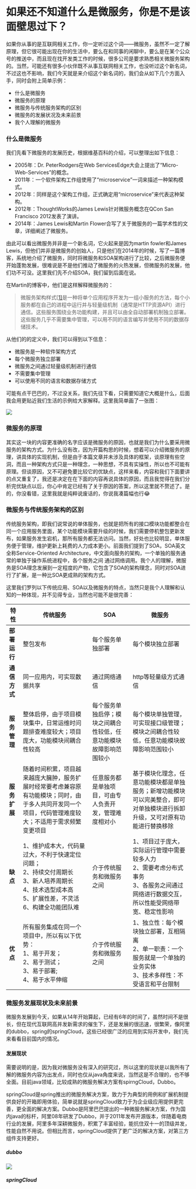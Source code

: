 # 如果还不知道什么是微服务，你是不是该面壁思过下？

如果你从事的是互联网相关工作，你一定听过这个词——微服务，虽然不一定了解原理，但它很可能出现在你的生活中，要么在和同事的闲聊中，要么是在某个公众号的推送中，而且现在找开发类工作的时候，很多公司是要求熟悉相关微服务架构的。当然，可能还有很多小伙伴既不从事互联网相关工作，也没听过这个新名词，不过这也不影响，我们今天就是来介绍这个新名词的，我们会从如下几个方面入手，同时会附上简单示例：

- 什么是微服务
- 微服务的原理
- 微服务与传统服务架构的区别
- 微服务的发展状况及未来前景
- 我个人理解的微服务

### 什么是微服务

我们先看下微服务的发展历史，根据维基百科的介绍，可以整理出如下信息：

- 2005年：Dr. PeterRodgers在Web ServicesEdge大会上提出了“Micro-Web-Services”的概念。
- 2011年：一个软件架构工作组使用了“microservice”一词来描述一种架构模式。
- 2012年：同样是这个架构工作组，正式确定用“microservice”来代表这种架构。
- 2012年：ThoughtWorks的James Lewis针对微服务概念在QCon San Francisco 2012发表了演讲。
- 2014年：James Lewis和Martin Flower合写了关于微服务的一篇学术性的文章，详细阐述了微服务。

由此可以看出微服务并非是一个新名词，它火起来是因为martin fowler和James Lewis，但他们并非是微服务的创始人，只是他们在2014年的时候，写了一篇博客，系统地介绍了微服务，同时将微服务和SOA架构进行了比较，之后微服务便开始蓬勃发展，很难说是不是他们推动了微服务的火热发展，但微服务的发展，他们功不可没。这里我们先不介绍SOA，我们留到后面在说。

在Martin的博客中，他们是这样解释微服务的：

> 微服务架构样式[[1\]](https://martinfowler.com/articles/microservices.html#footnote-etymology)是一种将单个应用程序开发为一组小服务的方法，每个小服务都在自己的进程中运行并与轻量级机制（通常是HTTP资源API）进行通信。这些服务围绕业务功能构建，并且可以由全自动部署机制独立部署。这些服务几乎不需要集中管理，可以用不同的语言编写并使用不同的数据存储技术。

从他们的的定义中，我们可以得到以下信息：

- 微服务是一种软件架构方式
- 每个微服务独立部署
- 微服务之间通过轻量级机制进行通信
- 不需要集中管理
- 可以使用不同的语言和数据存储方式

可能有点干巴巴的，不过没关系，我们先往下看，只需要知道它大概是什么，后面我会用更贴近我们生活的示例给大家解释。这里我简单画了一张图：

![](
https://syske-pic-bed.oss-cn-hangzhou.aliyuncs.com/imgs/images/20200606092951.png)

### 微服务的原理

其实这一块的内容更准确的名字应该是微服务的原因，也就是我们为什么要采用微服务的架构方式。为什么没有改，因为开篇构思的时候，想着可以介绍微服务的原理，讲具体的实现机制，但是由于本篇文章并未涉及具体的框架，谈原理有些空洞，而且一种架构方式只是一种理念，一种思想，不具有实操性，所以也不可能有原理。但谈原因，又不可避免要比较它的优缺点，这样来看，内容和我们下面要讲的点又重复了，我还是决定在在下面的内容再说具体的原因，而且我觉得在我们分析完优缺点以后，你心中肯定已经有了关于原因的答案，所以这里就不赘述了。是的，你没看错，这里我就是纯粹说废话的，你说我凑篇幅也行😂

### 微服务与传统服务架构的区别

传统服务架构，即我们说常说的单体服务，也就是把所有的接口模块功能都整合在同一个应用服务里面，某个功能模块需要升级的时候，我们需要停机整包更新发布，如果服务发生宕机，那所有服务都无法访问。当然，好处也比较明显，单体服务便于管理，维护更新上耗费的人力成本更小。前面我们提到了SOA，SOA英文全称Service-Oriented Architecture，中文面向服务的架构，一个单独的服务通常的单独于操作系统进程中，各个服务之间 通过网络调用。我个人的理解，微服务是SOA理念发展到一定程度的产物，它包含了SOA的架构理念，同时对SOA进行了扩展，是一种比SOA更成熟的架构方式。

这里我们罗列以下传统应用、SOA以及微服务的特点，当然只是我个人理解和认知的一种体现，并不见得专业，当然也可能不是很完善：

| 特性         | 传统服务                                                     | SOA                                                          | 微服务                                                       |
| ------------ | ------------------------------------------------------------ | ------------------------------------------------------------ | ------------------------------------------------------------ |
| **部署运行** | 整包发布                                                     | 每个服务单独部署                                             | 每个模块独立部署                                             |
| **通信方式** | 同一应用内，可实现数据共享                                   | 通过网络通信                                                 | http等轻量级方式通信                                         |
| **服务管理** | 整体启停，由于项目模块集中，日常运维时问题排查难度较大；项目庞大，功能模块间耦合性较高 | 每个服务单独启停；模块之间耦合性较低，任意功能模块故障影响范围较小 | 每个模块单独管理，可实现接口级管理；模块之间耦合性较低，任意功能模块故障影响范围较小 |
| **服务扩展** | 随着时间积累，项目越来越庞大臃肿，服务扩展时经常要考虑兼容原有功能模块；同时，由于多人共同开发同一个项目，代码管理难度较大；不适用于需求频繁变更项目 | 任意服务都是单独项目，可由专人负责开发，管理难度相对小       | 基于模块化理念，任意功能模块都是单独服务；新增功能模块可以完美整合，即可对单独模块进行拆卸升级，又可对原有功能进行替换移除 |
| **缺点**     | 1、维护成本大，代码量过大，不利于快速定位问题；<br>2、持续交付周期长<br>3、新人培养周期长<br>4、技术选型成本高<br>5、扩展性差，不灵活<br>6、构建全功能团队难 | 介于传统服务和微服务之间                                     | 1、项目过于庞大，实际运行管理中需要较多人力<br>2、需要考虑分布式事务<br>3、各服务之间通过网络进行数据交互，所以性能受网络带宽、稳定性影响 |
| **优点**     | 所有服务集成在同一个项目中，所以有以下优势：<br>1、易于开发；<br>2、易于测试；<br>3、易于部署;<br>4、易于水平伸缩 | 介于传统服务和微服务之间                                     | 1、独立性：每个模块独立部署，互相隔离<br>2、单一职责：一个服务就是一个单独的业务实体<br>3、技术多样性：不受语言和平台限制 |



### 微服务发展现状及未来前景

微服务发展到今天，如果从14年开始算起，已经有6年的时间了，虽然时间不是很长，但在现代互联网高并发新需求的催生下，还是发展的很迅速，很繁荣，像阿里的dubbo，spring的springCloud，这些已经很广泛的应用到实际开发中，我们先来看看目前国内的情况。

#### 发展现状

需要说明的是，因为我对微服务没有深入的研究过，所以这里的现状是以我所有了解的微服务内容为出发点，同时也仅从java角度来说，当然这是不合理的，也不够全面。目前java领域，比较成熟的微服务解决方案有spirngCloud，Dubbo。

springCloud是spring推出的微服务解决方案，致力于为典型的用例和扩展机制提供良好的开箱即用体验，简单说就是springCloud致力于为企业级应用提供更完善，更全面的解决方案。Dubbo是阿里巴巴提出的一种微服务解决方案，作为国内java的标杆，阿里08年研发了Dubbo，并于2011年发布开源版本，伴随着电商行业的发展，阿里多年深耕微服务，积累了丰富经验，能抗住双十一的顶级并发，性能自然不用说。但相比而言，springCloud提供了更广泛的解决方案，对第三方组件支持更好。

##### dubbo

![](
https://syske-pic-bed.oss-cn-hangzhou.aliyuncs.com/imgs/images/20200621112703.png)

##### springCloud

